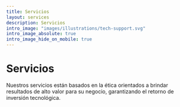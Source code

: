 ```yaml
---
title: Servicios
layout: services
description: Servicios
intro_image: "images/illustrations/tech-support.svg"
intro_image_absolute: true
intro_image_hide_on_mobile: true
---
```


# Servicios 

Nuestros servicios están basados en la ética orientados a brindar resultados de alto valor para su negocio, garantizando el retorno de inversión tecnológica.


